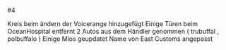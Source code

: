 #4

Kreis beim ändern der Voicerange hinzugefügt
Einige Türen beim OceanHospital entfernt
2 Autos aus dem Händler genommen ( trubuffal , polbuffalo )
Einige Mlos geupdatet
Name von East Customs angepasst

